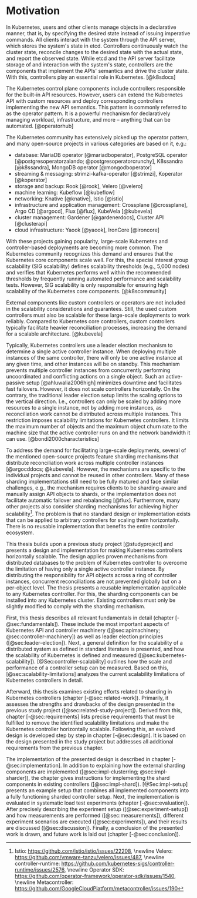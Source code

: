 # Motivation

In Kubernetes, users and other clients manage objects in a declarative manner, that is, by specifying the desired state instead of issuing imperative commands.
All clients interact with the system through the API server, which stores the system's state in etcd.
Controllers continuously watch the cluster state, reconcile changes to the desired state with the actual state, and report the observed state.
While etcd and the API server facilitate storage of and interaction with the system's state, controllers are the components that implement the APIs' semantics and drive the cluster state.
With this, controllers play an essential role in Kubernetes.
[@k8sdocs]

The Kubernetes control plane components include controllers responsible for the built-in API resources.
However, users can extend the Kubernetes API with custom resources and deploy corresponding controllers implementing the new API semantics.
This pattern is commonly referred to as the operator pattern.
It is a powerful mechanism for declaratively managing workload, infrastructure, and more – anything that can be automated.
[@operatorhub]

The Kubernetes community has extensively picked up the operator pattern, and many open-source projects in various categories are based on it, e.g.:

- database: MariaDB operator [@mariadboperator], PostgreSQL operator [@postgresoperatorzalando; @postgresoperatorcrunchy], K8ssandra [@k8ssandra], MongoDB operator [@mongodboperator]
- streaming & messaging: strimzi-kafka-operator [@strimzi], Koperator [@koperator]
- storage and backup: Rook [@rook], Velero [@velero]
- machine learning: Kubeflow [@kubeflow]
- networking: Knative [@knative], Istio [@istio]
- infrastructure and application management: Crossplane [@crossplane], Argo CD [@argocd], Flux [@flux], KubeVela [@kubevela]
- cluster management: Gardener [@gardenerdocs], Cluster API [@clusterapi]
- cloud infrastructure: Yaook [@yaook], IronCore [@ironcore]

With these projects gaining popularity, large-scale Kubernetes and controller-based deployments are becoming more common.
The Kubernetes community recognizes this demand and ensures that the Kubernetes core components scale well.
For this, the special interest group scalability (SIG scalability) defines scalability thresholds (e.g., 5,000 nodes) and verifies that Kubernetes performs well within the recommended thresholds by frequently running automated performance and scalability tests.
However, SIG scalability is only responsible for ensuring high scalability of the Kubernetes core components.
[@k8scommunity]

External components like custom controllers or operators are not included in the scalability considerations and guarantees.
Still, the used custom controllers must also be scalable for these large-scale deployments to work reliably.
Compared to Kubernetes core controllers, custom controllers typically facilitate heavier reconciliation processes, increasing the demand for a scalable architecture.
[@kubevela]

Typically, Kubernetes controllers use a leader election mechanism to determine a single active controller instance.
When deploying multiple instances of the same controller, there will only be one active instance at any given time, and other instances will be on standby.
This mechanism prevents multiple controller instances from concurrently performing uncoordinated and conflicting actions on a single object.
Such an active-passive setup [@ahluwalia2006high] minimizes downtime and facilitates fast failovers.
However, it does not scale controllers horizontally.
On the contrary, the traditional leader election setup limits the scaling options to the vertical direction.
I.e., controllers can only be scaled by adding more resources to a single instance, not by adding more instances, as reconciliation work cannot be distributed across multiple instances.
This restriction imposes scalability limitations for Kubernetes controllers.
It limits the maximum number of objects and the maximum object churn rate to the machine size that the active controller runs on and the network bandwidth it can use.
[@bondi2000characteristics]

To address the demand for facilitating large-scale deployments, several of the mentioned open-source projects feature sharding mechanisms that distribute reconciliation work across multiple controller instances [@argocddocs; @kubevela].
However, the mechanisms are specific to the individual projects and cannot be reused in other controllers.
Many of these sharding implementations still need to be fully matured and face similar challenges, e.g., the mechanism requires clients to be sharding-aware and manually assign API objects to shards, or the implementation does not facilitate automatic failover and rebalancing [@flux].
Furthermore, many other projects also consider sharding mechanisms for achieving higher scalability[^sharding-issues].
The problem is that no standard design or implementation exists that can be applied to arbitrary controllers for scaling them horizontally.
There is no reusable implementation that benefits the entire controller ecosystem.

[^sharding-issues]: Istio: <https://github.com/istio/istio/issues/22208>, \newline
Velero: <https://github.com/vmware-tanzu/velero/issues/487>, \newline
controller-runtime: <https://github.com/kubernetes-sigs/controller-runtime/issues/2576>, \newline
Operator SDK: <https://github.com/operator-framework/operator-sdk/issues/1540>, \newline
Metacontroller: <https://github.com/GoogleCloudPlatform/metacontroller/issues/190>

This thesis builds upon a previous study project [@studyproject] and presents a design and implementation for making Kubernetes controllers horizontally scalable.
The design applies proven mechanisms from distributed databases to the problem of Kubernetes controller to overcome the limitation of having only a single active controller instance.
By distributing the responsibility for API objects across a ring of controller instances, concurrent reconciliations are not prevented globally but on a per-object level.
The thesis presents a reusable implementation applicable to any Kubernetes controller.
For this, the sharding components can be installed into any Kubernetes cluster.
Existing controllers must only be slightly modified to comply with the sharding mechanism.

First, this thesis describes all relevant fundamentals in detail (chapter [-@sec:fundamentals]).
These include the most important aspects of Kubernetes API and controller machinery ([@sec:apimachinery; @sec:controller-machinery]) as well as leader election principles ([@sec:leader-election]).
Next, a general definition for the scalability of a distributed system as defined in standard literature is presented, and how the scalability of Kubernetes is defined and measured ([@sec:kubernetes-scalability]).
[@Sec:controller-scalability] outlines how the scale and performance of a controller setup can be measured.
Based on this, [@sec:scalability-limitations] analyzes the current scalability limitations of Kubernetes controllers in detail.

Afterward, this thesis examines existing efforts related to sharding in Kubernetes controllers (chapter [-@sec:related-work]).
Primarily, it assesses the strengths and drawbacks of the design presented in the previous study project ([@sec:related-study-project]).
Derived from this, chapter [-@sec:requirements] lists precise requirements that must be fulfilled to remove the identified scalability limitations and make the Kubernetes controller horizontally scalable.
Following this, an evolved design is developed step by step in chapter [-@sec:design].
It is based on the design presented in the study project but addresses all additional requirements from the previous chapter.

The implementation of the presented design is described in chapter [-@sec:implementation].
In addition to explaining how the external sharding components are implemented ([@sec:impl-clusterring; @sec:impl-sharder]), the chapter gives instructions for implementing the shard components in existing controllers ([@sec:impl-shard]).
[@Sec:impl-setup] presents an example setup that combines all implemented components into a fully functioning sharded controller setup.
Next, the implementation is evaluated in systematic load test experiments (chapter [-@sec:evaluation]).
After precisely describing the experiment setup ([@sec:experiment-setup]) and how measurements are performed ([@sec:measurements]), different experiment scenarios are executed ([@sec:experiments]), and their results are discussed ([@sec:discussion]).
Finally, a conclusion of the presented work is drawn, and future work is laid out (chapter [-@sec:conclusion]).
